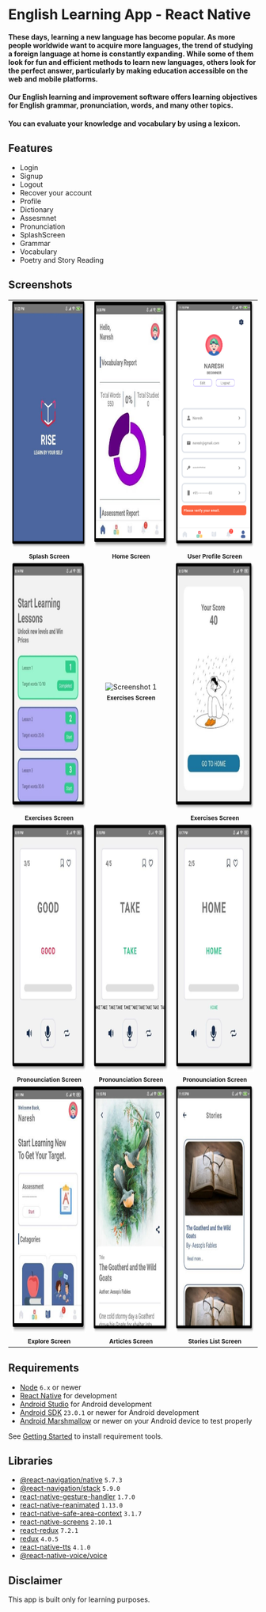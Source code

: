 # English Learning App - React Native
#### These days, learning a new language has become popular. As more people worldwide want to acquire more languages, the trend of studying a foreign language at home is constantly expanding. While some of them look for fun and efficient methods to learn new languages, others look for the perfect answer, particularly by making education accessible on the web and mobile platforms.
#### Our English learning and improvement software offers learning objectives for English grammar, pronunciation, words, and many other topics.
#### You can evaluate your knowledge and vocabulary by using a lexicon.



## Features

- Login 
- Signup
- Logout
- Recover your account
- Profile
- Dictionary
- Assesmnet
- Pronunciation
- SplashScreen
- Grammar 
- Vocabulary
- Poetry and Story Reading

##  Screenshots

<div align="center">
  <table>
    <tr>
      <td align="center">
        <img src="https://github.com/nareshsuthardev/English-Improvement-App--React--Native/blob/main/Screenshots/splashScreen.png" alt="Screenshot 1" height="500px">
        <br>
        <sub><b>Splash Screen</b></sub>
      </td>
      <td align="center">
        <img src="https://github.com/nareshsuthardev/English-Improvement-App--React--Native/blob/main/Screenshots/HomeScreen.png" alt="Screenshot 2" height="500px">
        <br>
        <sub><b>Home Screen</b></sub>
      </td>
      <td align="center">
        <img src="https://github.com/nareshsuthardev/English-Improvement-App--React--Native/blob/main/Screenshots/UserPrifile.png" alt="Screenshot 2" height="500px">
        <br>
        <sub><b>User Profile Screen</b></sub>
      </td>
    </tr>
    <tr>
      <td align="center">
        <img src="https://github.com/nareshsuthardev/English-Improvement-App--React--Native/blob/main/Screenshots/Exercises1.png" alt="Screenshot 1" height="500px">
        <br>
        <sub><b>Exercises Screen</b></sub>
      </td>
      <td align="center">
        <img src="https://github.com/nareshsuthardev/English-Improvement-App--React--Native/blob/main/Screenshots/Exercises2.png2" alt="Screenshot 1" height="500px">
        <br>
        <sub><b>Exercises Screen</b></sub>
      </td>
      <td align="center">
        <img src="https://github.com/nareshsuthardev/English-Improvement-App--React--Native/blob/main/Screenshots/Exercises3.png" alt="Screenshot 1" height="500px">
        <br>
        <sub><b>Exercises Screen</b></sub>
      </td>
    </tr>
    <tr>
      <td align="center">
        <img src="https://github.com/nareshsuthardev/English-Improvement-App--React--Native/blob/main/Screenshots/PronounciationScreen1.png" alt="Screenshot 1" height="500px">
        <br>
        <sub><b>Pronounciation Screen</b></sub>
      </td>
      <td align="center">
        <img src="https://github.com/nareshsuthardev/English-Improvement-App--React--Native/blob/main/Screenshots/PronounciationScreen2.png" alt="Screenshot 1" height="500px">
        <br>
        <sub><b>Pronounciation Screen</b></sub>
      </td>
      <td align="center">
        <img src="https://github.com/nareshsuthardev/English-Improvement-App--React--Native/blob/main/Screenshots/PronounciationScreen3.png" alt="Screenshot 1" height="500px">
        <br>
        <sub><b>Pronounciation Screen</b></sub>
      </td>
    </tr>
        <tr>
      <td align="center">
        <img src="https://github.com/nareshsuthardev/English-Improvement-App--React--Native/blob/main/Screenshots/StudySection.png" alt="Screenshot 1" height="500px">
        <br>
        <sub><b>Explore Screen</b></sub>
      </td>
      <td align="center">
        <img src="https://github.com/nareshsuthardev/English-Improvement-App--React--Native/blob/main/Screenshots/StoriesScreen.png" alt="Screenshot 2" height="500px">
        <br>
        <sub><b>Articles Screen</b></sub>
      </td>
      <td align="center">
        <img src="https://github.com/nareshsuthardev/English-Improvement-App--React--Native/blob/main/Screenshots/StoriesListScreen.png" alt="Screenshot 2" height="500px">
        <br>
        <sub><b>Stories List Screen</b></sub>
      </td>
    </tr>
  </table>
</div>



## Requirements
- [Node](https://nodejs.org) `6.x` or newer
- [React Native](http://facebook.github.io/react-native/docs/getting-started.html) for development
- [Android Studio](https://developer.android.com/studio/index.html) for Android development
- [Android SDK](https://developer.android.com/sdk/) `23.0.1` or newer for Android development
- [Android Marshmallow](https://www.android.com/versions/marshmallow-6-0/) or newer on your Android device to test properly

See [Getting Started](https://facebook.github.io/react-native/docs/getting-started.html) to install requirement tools.

## Libraries
 - [@react-navigation/native](https://github.com/react-navigation/react-navigation) `5.7.3`
 - [@react-navigation/stack](https://github.com/react-navigation/react-navigation) `5.9.0`
 - [react-native-gesture-handler](https://github.com/software-mansion/react-native-gesture-handler) `1.7.0`
 - [react-native-reanimated](https://github.com/software-mansion/react-native-reanimated) `1.13.0`
 - [react-native-safe-area-context](https://github.com/th3rdwave/react-native-safe-area-context) `3.1.7`
 - [react-native-screens](https://github.com/software-mansion/react-native-screens) `2.10.1`
 - [react-redux](https://react-redux.js.org/) `7.2.1`
 - [redux](https://redux.js.org/) `4.0.5`
 - [react-native-tts](https://github.com/ak1394/react-native-tts) `4.1.0`
 - [@react-native-voice/voice](https://github.com/react-native-voice/voice) 
 
## Disclaimer

This app is built only for learning purposes.
 
